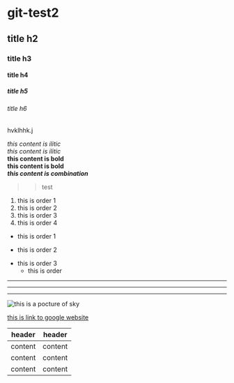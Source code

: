 # git-test2

## title h2

### title h3

#### title h4

##### title h5

###### title h6

hvklhhk.j

_this content is ilitic_  
 _this content is ilitic_  
**this content is bold**  
**this content is bold**  
_**this content is combination**_

> > test

1. this is order 1
2. this is order 2
3. this is order 3
4. this is order 4

- this is order 1

* this is order 2

- this is order 3
  - this is order

---

---

---

![this is a pocture of sky](https://images.pexels.com/photos/3045635/pexels-photo-3045635.jpeg?cs=srgb&dl=pexels-fnfoto-3045635.jpg&fm=jpg)

[this is link to google website](https://www.google.com/)

| header  | header  |
| ------- | ------- |
| content | content |
| content | content |
| content | content |
